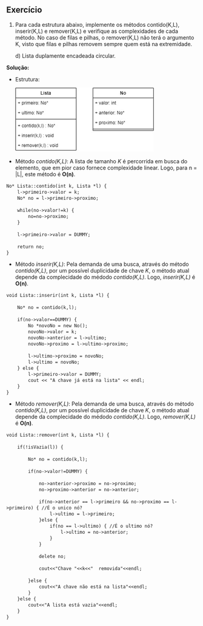 ## Exercício

1) Para cada estrutura abaixo, implemente os métodos contido(K,L), inserir(K,L) e remover(K,L) e
   verifique as complexidades de cada método. No caso de filas e pilhas, o remover(K,L) não terá o
   argumento K, visto que filas e pilhas removem sempre quem está na extremidade.

   d) Lista duplamente encadeada circular.

**Solução:** 

- Estrutura:


  ![Logo do R](./docs/uml_lista.jpg)


- Método _contido(K,L)_: A lista de tamanho _K_ é percorrida em busca do elemento, que em pior caso fornece complexidade linear. Logo, para n = |L|, este método é **O(n)**.
```
No* Lista::contido(int k, Lista *l) {
    l->primeiro->valor = k;
    No* no = l->primeiro->proximo;

    while(no->valor!=k) {
        no=no->proximo;
    }

    l->primeiro->valor = DUMMY;

    return no;
}
```

- Método _inserir(K,L)_: Pela demanda de uma busca, através do método _contido(K,L)_, por um possível duplicidade de chave _K_, o método atual depende da complecidade do médodo _contido(K,L)_. Logo, _inserir(K,L)_ é **O(n)**.

```
void Lista::inserir(int k, Lista *l) {

    No* no = contido(k,l);

    if(no->valor==DUMMY) {
        No *novoNo = new No();
        novoNo->valor = k;
        novoNo->anterior = l->ultimo;
        novoNo->proximo = l->ultimo->proximo;

        l->ultimo->proximo = novoNo;
        l->ultimo = novoNo;
    } else {
        l->primeiro->valor = DUMMY;
        cout << "A chave já está na lista" << endl;
    }
}
```

- Método _remover(K,L)_: Pela demanda de uma busca, através do método _contido(K,L)_, por um possível duplicidade de chave _K_, o método atual depende da complecidade do médodo _contido(K,L)_. Logo, _remover(K,L)_ é **O(n)**.

```
void Lista::remover(int k, Lista *l) {

    if(!isVazia(l)) {

        No* no = contido(k,l);

        if(no->valor!=DUMMY) {

            no->anterior->proximo = no->proximo;
            no->proximo->anterior = no->anterior;

            if(no->anterior == l->primeiro && no->proximo == l->primeiro) { //É o unico nó?
                l->ultimo = l->primeiro;
            }else {
                if(no == l->ultimo) { //É o ultimo nó?
                    l->ultimo = no->anterior;
                }
            }

            delete no;

            cout<<"Chave "<<k<<"  removida"<<endl;

        }else {
            cout<<"A chave não está na lista"<<endl;
        }
    }else {
        cout<<"A lista está vazia"<<endl;
    }
}
``` 